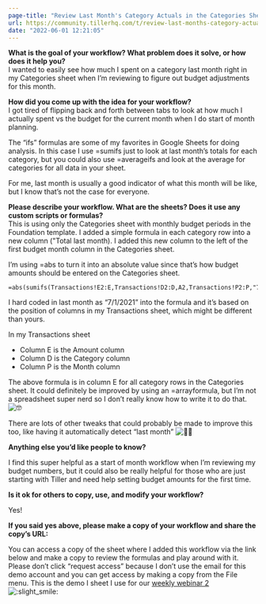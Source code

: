 ```yaml
---
page-title: "Review Last Month's Category Actuals in the Categories Sheet - Google Sheets / Show & Tell - Tiller Community"
url: https://community.tillerhq.com/t/review-last-months-category-actuals-in-the-categories-sheet/9397
date: "2022-06-01 12:21:05"
---
```

**What is the goal of your workflow? What problem does it solve, or how does it help you?**  
I wanted to easily see how much I spent on a category last month right in my Categories sheet when I’m reviewing to figure out budget adjustments for this month.

**How did you come up with the idea for your workflow?**  
I got tired of flipping back and forth between tabs to look at how much I actually spent vs the budget for the current month when I do start of month planning.

The “ifs” formulas are some of my favorites in Google Sheets for doing analysis. In this case I use =sumifs just to look at last month’s totals for each category, but you could also use =averageifs and look at the average for categories for all data in your sheet.

For me, last month is usually a good indicator of what this month will be like, but I know that’s not the case for everyone.

**Please describe your workflow. What are the sheets? Does it use any custom scripts or formulas?**  
This is using only the Categories sheet with monthly budget periods in the Foundation template. I added a simple formula in each category row into a new column ("Total last month). I added this new column to the left of the first budget month column in the Categories sheet.

I’m using =abs to turn it into an absolute value since that’s how budget amounts should be entered on the Categories sheet.

```
=abs(sumifs(Transactions!E2:E,Transactions!D2:D,A2,Transactions!P2:P,"7/1/2021"))
```

I hard coded in last month as “7/1/2021” into the formula and it’s based on the position of columns in my Transactions sheet, which might be different than yours.

In my Transactions sheet

-   Column E is the Amount column
-   Column D is the Category column
-   Column P is the Month column

The above formula is in column E for all category rows in the Categories sheet. It could definitely be improved by using an =arrayformula, but I’m not a spreadsheet super nerd so I don’t really know how to write it to do that. ![:nerd_face:](https://emoji.discourse-cdn.com/apple/nerd_face.png?v=10 ":nerd_face:")

There are lots of other tweaks that could probably be made to improve this too, like having it automatically detect “last month” ![:woman_shrugging:](https://emoji.discourse-cdn.com/apple/woman_shrugging.png?v=10 ":woman_shrugging:")

**Anything else you’d like people to know?**

I find this super helpful as a start of month workflow when I’m reviewing my budget numbers, but it could also be really helpful for those who are just starting with Tiller and need help setting budget amounts for the first time.

**Is it ok for others to copy, use, and modify your workflow?**

Yes!

**If you said yes above, please make a copy of your workflow and share the copy’s URL:**

You can access a copy of the sheet where I added this workflow via the link below and make a copy to review the formulas and play around with it. Please don’t click “request access” because I don’t use the email for this demo account and you can get access by making a copy from the File menu. This is the demo I sheet I use for our [weekly webinar 2](https://community.tillerhq.com/t/free-weekly-webinar-tiller-money-foundations/2658/6) ![:slight_smile:](https://emoji.discourse-cdn.com/apple/slight_smile.png?v=10 ":slight_smile:")